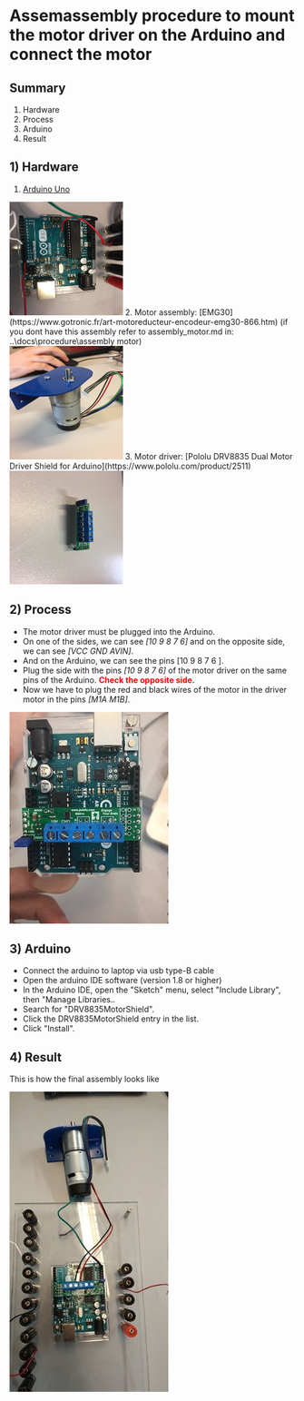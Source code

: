 # Assemassembly procedure to mount the motor driver on the Arduino and connect the motor

## Summary
1. Hardware
2. Process
3. Arduino
4. Result

## 1) Hardware
1. [Arduino Uno](https://store.arduino.cc/)<br />
<img src="./picture/arduino.jpg" width="200px" height="200px" />
2. Motor assembly: [EMG30](https://www.gotronic.fr/art-motoreducteur-encodeur-emg30-866.htm) (if you dont have this assembly refer to assembly_motor.md in: ..\docs\procedure\assembly motor)<br /> 
<img src="../assembly motor/picture/assembly_motor_assembly4.jpg" width="200px" height="200px" />
3. Motor driver: [Pololu DRV8835 Dual Motor Driver Shield for Arduino](https://www.pololu.com/product/2511)<br />
<img src="./picture/motor driver.jpg" width="200px" height="200px" />

## 2) Process
- The motor driver must be plugged into the Arduino.
- On one of the sides, we can see *[10 9 8 7 6]* and on the opposite side, we can see *[VCC GND AVIN]*.
- And on the Arduino, we can see the pins [10 9 8 7 6 ].
- Plug the side with the pins *[10 9 8 7 6]* of the motor driver on the same pins of the Arduino.
<span style="color:red">**Check the opposite side.**</span>
- Now we have to plug the red and black wires of the motor in the driver motor in the pins *[M1A M1B]*.

<img src="./picture/assembly driver.jpg" />

## 3) Arduino
- Connect the arduino to laptop via usb type-B cable
- Open the arduino IDE software (version 1.8 or higher)
- In the Arduino IDE, open the "Sketch" menu, select "Include Library", then "Manage Libraries..
- Search for "DRV8835MotorShield".
- Click the DRV8835MotorShield entry in the list.
- Click "Install".


## 4) Result
This is how the final assembly looks like

<img src="./picture/final.jpg" />